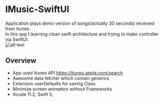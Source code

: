 # IMusic-SwiftUI
Application plays demo version of songs(actually 30 seconds) received from Itunes.   
In this app I learning clean swift architecture and trying to make controller via SwiftUI.  
![alt text](https://s204sas.storage.yandex.net/rdisk/349bce4b8a76e2593266e58ef431192ce9b776b448befb6ba9dbba01d98c89c8/5dee6b5c/Cpcqj3gkO3p779kPw_eaQYKGPUgkU85Ckp6liYY4CPm3bNhwVEo8UAf2qw6Kln0gIp-K5ICUkwDVBuPpcdPTYw==?uid=194804351&filename=ezgif.com-optimize.gif&disposition=inline&hash=&limit=0&content_type=image%2Fgif&owner_uid=194804351&fsize=2020546&hid=169d0e15ba5907c5f562942a0f7fb493&media_type=image&tknv=v2&etag=03aed92d55fe9920aeb3de5c460cbd9c&rtoken=QWzRpj1j4dJj&force_default=yes&ycrid=na-622fc9958e3337812c16561f96548e0e-downloader10f&ts=599473dac8f00&s=a52181bee75289e2c13d0aa809c1310431c72db673730e5dff91b21ce208b9bb&pb=U2FsdGVkX18kzGIikNuBzC034LE7wPjT6ru-ZR4iljtu7XrT4wA3YgDs55Kxwk-gbw44g8VvF1nbHC3zJBWDwkdgTQ-ZIc3Kxb5w4QPr_SU)
## Overview
* App used Itunes API https://itunes.apple.com/search
* Awesome data fetcher which contain generics
* Extension userDefaults for saving Class
* Minimize screen animation without Frameworks
* Xcode 11.2; Swift 5;
